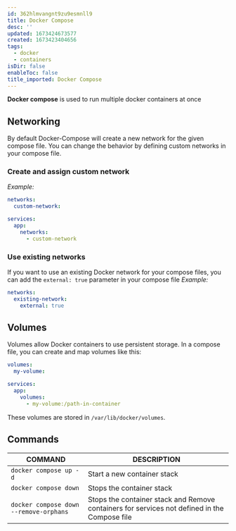 ```yaml
---
id: 362hlmvangnt9zu9esmnll9
title: Docker Compose
desc: ''
updated: 1673424673577
created: 1673423404656
tags:
  - docker
  - containers
isDir: false
enableToc: false
title_imported: Docker Compose
---
```


**Docker compose** is used to run multiple docker containers at once

## Networking

By default Docker-Compose will create a new network for the given compose file. You can change the behavior by defining custom networks in your compose file.

### Create and assign custom network

*Example:*

```yaml
networks:
  custom-network:

services:
  app:
    networks:
      - custom-network
```

### Use existing networks

If you want to use an existing Docker network for your compose files, you can add the `external: true` parameter in your compose file
*Example:*

```yaml
networks:
  existing-network:
    external: true
```

## Volumes

Volumes allow Docker containers to use persistent storage. In a compose file, you can create and map volumes like this:

```yaml
volumes:
  my-volume:

services:
  app:
    volumes:
      - my-volume:/path-in-container
```

These volumes are stored in `/var/lib/docker/volumes`.

## Commands

COMMAND | DESCRIPTION
---|---
`docker compose up -d` | Start a new container stack
`docker compose down` | Stops the container stack
`docker compose down --remove-orphans` | Stops the container stack and Remove containers for services not defined in the Compose file
